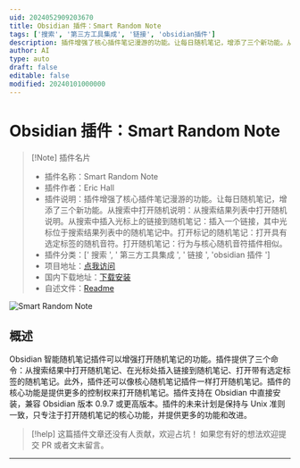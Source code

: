 ```yaml
---
uid: 2024052909203670
title: Obsidian 插件：Smart Random Note
tags: ['搜索', '第三方工具集成', '链接', 'obsidian插件']
description: 插件增强了核心插件笔记漫游的功能。让每日随机笔记，增添了三个新功能。从搜索中打开随机说明：从搜索结果列表中打开随机说明。从搜索中插入光标上的链接到随机笔记：插入一个链接，其中光标位于搜索结果列表中的随机笔记中。打开标记的随机笔记：打开具有选定标签的随机音符。打开随机笔记：行为与核心随机音符插件相似。
author: AI
type: auto
draft: false
editable: false
modified: 20240101000000
---
```


# Obsidian 插件：Smart Random Note

> [!Note] 插件名片
> - 插件名称：Smart Random Note
> - 插件作者：Eric Hall
> - 插件说明：插件增强了核心插件笔记漫游的功能。让每日随机笔记，增添了三个新功能。从搜索中打开随机说明：从搜索结果列表中打开随机说明。从搜索中插入光标上的链接到随机笔记：插入一个链接，其中光标位于搜索结果列表中的随机笔记中。打开标记的随机笔记：打开具有选定标签的随机音符。打开随机笔记：行为与核心随机音符插件相似。
> - 插件分类：[' 搜索 ', ' 第三方工具集成 ', ' 链接 ', 'obsidian 插件 ']
> - 项目地址：[点我访问](https://github.com/erichalldev/obsidian-smart-random-note)
> - 国内下载地址：[下载安装](https://pkmer.cn/products/plugin/pluginMarket/?smart-random-note)
> - 自述文件：[Readme](https://ghproxy.net/https://raw.githubusercontent.com/erichalldev/obsidian-smart-random-note/master/README.md)

![Smart Random Note](https://cdn.pkmer.cn/covers/smart-random-note.png!pkmer)

## 概述

Obsidian 智能随机笔记插件可以增强打开随机笔记的功能。插件提供了三个命令：从搜索结果中打开随机笔记、在光标处插入链接到随机笔记、打开带有选定标签的随机笔记。此外，插件还可以像核心随机笔记插件一样打开随机笔记。插件的核心功能是提供更多的控制权来打开随机笔记。插件支持在 Obsidian 中直接安装，兼容 Obsidian 版本 0.9.7 或更高版本。插件的未来计划是保持与 Unix 准则一致，只专注于打开随机笔记的核心功能，并提供更多的功能和改进。

> [!help]
> 这篇插件文章还没有人贡献，欢迎占坑！
> 如果您有好的想法欢迎提交 PR 或者文末留言。

---



